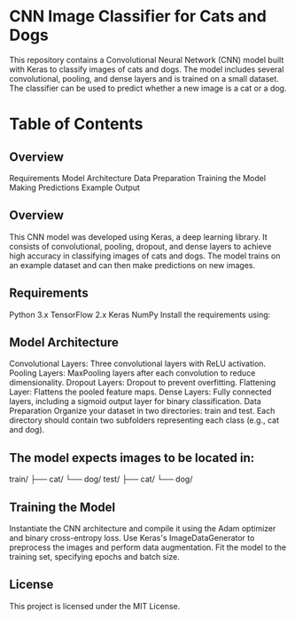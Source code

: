 # CNN Image Classifier for Cats and Dogs
This repository contains a Convolutional Neural Network (CNN) model built with Keras to classify images of cats and dogs. The model includes several convolutional, pooling, and dense layers and is trained on a small dataset. The classifier can be used to predict whether a new image is a cat or a dog.

# Table of Contents
## Overview
Requirements
Model Architecture
Data Preparation
Training the Model
Making Predictions
Example Output

## Overview
This CNN model was developed using Keras, a deep learning library. It consists of convolutional, pooling, dropout, and dense layers to achieve high accuracy in classifying images of cats and dogs. The model trains on an example dataset and can then make predictions on new images.

## Requirements
Python 3.x
TensorFlow 2.x
Keras
NumPy
Install the requirements using:

## Model Architecture
Convolutional Layers: Three convolutional layers with ReLU activation.
Pooling Layers: MaxPooling layers after each convolution to reduce dimensionality.
Dropout Layers: Dropout to prevent overfitting.
Flattening Layer: Flattens the pooled feature maps.
Dense Layers: Fully connected layers, including a sigmoid output layer for binary classification.
Data Preparation
Organize your dataset in two directories: train and test. Each directory should contain two subfolders representing each class (e.g., cat and dog).

## The model expects images to be located in:

train/
  ├── cat/
  └── dog/
test/
  ├── cat/
  └── dog/
  
## Training the Model
Instantiate the CNN architecture and compile it using the Adam optimizer and binary cross-entropy loss.
Use Keras's ImageDataGenerator to preprocess the images and perform data augmentation.
Fit the model to the training set, specifying epochs and batch size.


## License
This project is licensed under the MIT License.
